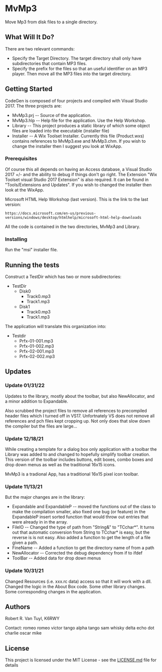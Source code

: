 # MvMp3

Move Mp3 from disk files to a single directory.

## What Will It Do?

There are two relevant commands:

 - Specify the Target Directory.  The target directory shall only have subdirectories that contain MP3
   files.
 - Specify the prefix for the files so that an useful identifier on an MP3 player.  Then move all the
   MP3 files into the target directory.

## Getting Started

CodeGen is composed of four projects and compiled with Visual Studio 2017.  The three projects are:
 - MvMp3.prj -- Source of the application.
 - MvMp3.hlp -- Help file for the application.  Use the Help Workshop.
 - Library -- This project produces a static library of which some object files are loaded into
   the executable (installer file)
 - Installer -- A Wix Toolset Installer.  Currently this file (Product.wxs) contains references to
   MvMp3.exe and MvMp3.chm.  If you wish to change the installer then I suggest you look
   at WixApp.

### Prerequisites

Of course this all depends on having an Access database, a Visual Studio 2017 +/- and the ability to
debug if things don't go right.  The Extension "Wix Toolset visual Studio 2017 Extension" is also
required.  It can be found in "Tools/Extensions and Updates".  If you wish to changed the installer then
look at the WixApp.

Microsoft HTML Help Workshop (last version).  This is the link to the last version:
```
https://docs.microsoft.com/en-us/previous-versions/windows/desktop/htmlhelp/microsoft-html-help-downloads
```

All the code is contained in the two directories, MvMp3 and Library.

### Installing

Run the "msi" installer file.

## Running the tests

Construct a TestDir which has two or more subdirectories:

 - TestDir
   * Disk0
     * Track0.mp3
     * Track1.mp3
   * Disk1
     * Track0.mp3
     * Track1.mp3

The application will translate this organization into:

 - Testdir
   * Prfx-01-001.mp3
   * Prfx-01-002.mp3
   * Prfx-02-001.mp3
   * Prfx-02-002.mp3

## Updates

### Update 01/31/22

Updates to the library, mostly about the toolbar, but also NewAllocator, and a minor addition to
Expandable.

Also scrubbed the project files to remove all references to precompiled header files which I turned off
in VS17.  Unfortnately VS does not remove all references and pch files kept cropping up.  Not only does
that slow down the compiler but the files are large...

### Update 12/18/21

While creating a template for a dialog box only application with a toolbar the Library was added to and
changed to hopefully simplify toolbar creation.  This version of the toolbar includes buttons, edit boxes,
combo boxes and drop down menus as well as the traditional 16x15 icons.

MvMp3 is a tradional App, has a traditional 16x15 pixel icon toolbar.

### Update 11/13/21

But the major changes are in the library:

  - Expandable and ExpandableP -- moved the functions out of the class to make the compilation smaller,
also fixed one bug (or feature) in the ExpandableP insert sorted function that would throw out entries
that were already in in the array.
  - FileIO -- Changed the type of path from "String&" to "TCchar*".  It turns out that automatic
conversion from String to TCchar* is easy, but the reverse is is not easy.  Also added a function to
get the length of a file given a path.
  - FineName -- Added a function to get the directory name of from a path
  - NewAllocator -- Corrected the debug dependency from if to ifdef
  - ToolBar -- Added data for drop down menus

### Update 10/31/21

Changed Resources (i.e. xxx.rc data) access so that it will work with a dll.  Changed the logic in the
About Box code.  Some other library changes.  Some corresponding changes in the application.

## Authors

Robert R. Van Tuyl, K6RWY

Contact:  romeo romeo victor tango alpha tango sam whisky delta echo dot charlie oscar mike

## License

This project is licensed under the MIT License - see the [LICENSE.md](LICENSE.md) file for details




